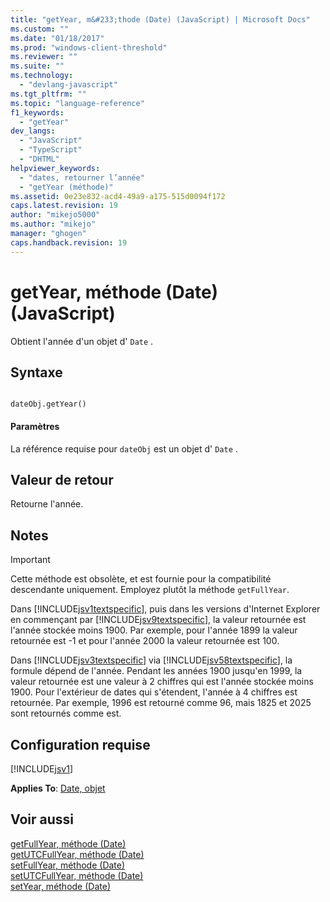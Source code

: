 ```yaml
---
title: "getYear, m&#233;thode (Date) (JavaScript) | Microsoft Docs"
ms.custom: ""
ms.date: "01/18/2017"
ms.prod: "windows-client-threshold"
ms.reviewer: ""
ms.suite: ""
ms.technology: 
  - "devlang-javascript"
ms.tgt_pltfrm: ""
ms.topic: "language-reference"
f1_keywords: 
  - "getYear"
dev_langs: 
  - "JavaScript"
  - "TypeScript"
  - "DHTML"
helpviewer_keywords: 
  - "dates, retourner l’année"
  - "getYear (méthode)"
ms.assetid: 0e23e832-acd4-49a9-a175-515d0094f172
caps.latest.revision: 19
author: "mikejo5000"
ms.author: "mikejo"
manager: "ghogen"
caps.handback.revision: 19
---
```

# getYear, m&#233;thode (Date) (JavaScript)
Obtient l'année d'un objet d' `Date` .  
  
## Syntaxe  
  
```  
  
dateObj.getYear()   
```  
  
#### Paramètres  
 La référence requise pour `dateObj` est un objet d' `Date` .  
  
## Valeur de retour  
 Retourne l'année.  
  
## Notes  
  
> [!IMPORTANT]
>  Cette méthode est obsolète, et est fournie pour la compatibilité descendante uniquement.  Employez plutôt la méthode `getFullYear`.  
  
 Dans [!INCLUDE[jsv1textspecific](../../javascript/reference/includes/jsv1textspecific-md.md)], puis dans les versions d'Internet Explorer en commençant par [!INCLUDE[jsv9textspecific](../../javascript/reference/includes/jsv9textspecific-md.md)], la valeur retournée est l'année stockée moins 1900.  Par exemple, pour l'année 1899 la valeur retournée est \-1 et pour l'année 2000 la valeur retournée est 100.  
  
 Dans [!INCLUDE[jsv3textspecific](../../javascript/reference/includes/jsv3textspecific-md.md)] via [!INCLUDE[jsv58textspecific](../../javascript/reference/includes/jsv58textspecific-md.md)], la formule dépend de l'année.  Pendant les années 1900 jusqu'en 1999, la valeur retournée est une valeur à 2 chiffres qui est l'année stockée moins 1900.  Pour l'extérieur de dates qui s'étendent, l'année à 4 chiffres est retournée.  Par exemple, 1996 est retourné comme 96, mais 1825 et 2025 sont retournés comme est.  
  
## Configuration requise  
 [!INCLUDE[jsv1](../../javascript/misc/includes/jsv1-md.md)]  
  
 **Applies To**: [Date, objet](../../javascript/reference/date-object-javascript.md)  
  
## Voir aussi  
 [getFullYear, méthode \(Date\)](../../javascript/reference/getfullyear-method-date-javascript.md)   
 [getUTCFullYear, méthode \(Date\)](../../javascript/reference/getutcfullyear-method-date-javascript.md)   
 [setFullYear, méthode \(Date\)](../../javascript/reference/setfullyear-method-date-javascript.md)   
 [setUTCFullYear, méthode \(Date\)](../../javascript/reference/setutcfullyear-method-date-javascript.md)   
 [setYear, méthode \(Date\)](../../javascript/reference/setyear-method-date-javascript.md)